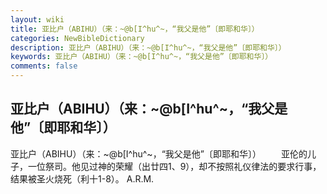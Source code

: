 ```yaml
---
layout: wiki
title: 亚比户（ABIHU）（来：~@b[I^hu^~，“我父是他”〔即耶和华〕）
categories: NewBibleDictionary
description: 亚比户（ABIHU）（来：~@b[I^hu^~，“我父是他”〔即耶和华〕）
keywords: 亚比户（ABIHU）（来：~@b[I^hu^~，“我父是他”〔即耶和华〕）
comments: false
---
```


## 亚比户（ABIHU）（来：~@b[I^hu^~，“我父是他”〔即耶和华〕）



亚比户（ABIHU）（来：~@b[I^hu^~，“我父是他”〔即耶和华〕）
　　亚伦的儿子，一位祭司。他见过神的荣耀（出廿四1、9），却不按照礼仪律法的要求行事，结果被圣火烧死（利十1-8）。
A.R.M.



